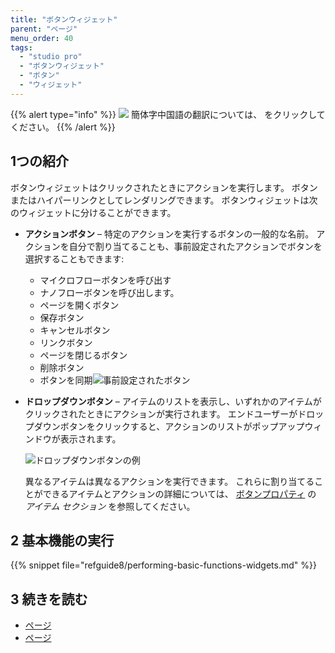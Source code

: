 ```yaml
---
title: "ボタンウィジェット"
parent: "ページ"
menu_order: 40
tags:
  - "studio pro"
  - "ボタンウィジェット"
  - "ボタン"
  - "ウィジェット"
---
```


{{% alert type="info" %}}
<img src="attachments/chinese-translation/china.png" style="display: inline-block; margin: 0" /> 簡体字中国語の翻訳については、 [<unk> <unk> <unk>](https://cdn.mendix.tencent-cloud.com/documentation/refguide8/button-widgets.pdf) をクリックしてください。
{{% /alert %}}

## 1つの紹介

ボタンウィジェットはクリックされたときにアクションを実行します。 ボタンまたはハイパーリンクとしてレンダリングできます。 ボタンウィジェットは次のウィジェットに分けることができます。

* **アクションボタン** – 特定のアクションを実行するボタンの一般的な名前。 アクションを自分で割り当てることも、事前設定されたアクションでボタンを選択することもできます:
  * マイクロフローボタンを呼び出す
  * ナノフローボタンを呼び出します。
  * ページを開くボタン
  * 保存ボタン
  * キャンセルボタン
  * リンクボタン
  * ページを閉じるボタン
  * 削除ボタン
  * ボタンを同期![事前設定されたボタン](attachments/button-widgets/preconfigured-action-button.png)

* **ドロップダウンボタン** – アイテムのリストを表示し、いずれかのアイテムがクリックされたときにアクションが実行されます。 エンドユーザーがドロップダウンボタンをクリックすると、アクションのリストがポップアップウィンドウが表示されます。

    ![ドロップダウンボタンの例](attachments/button-widgets/drop-down-example.png)

  異なるアイテムは異なるアクションを実行できます。 これらに割り当てることができるアイテムとアクションの詳細については、 [ボタンプロパティ](button-properties#items) の *アイテム セクション* を参照してください。

## 2 基本機能の実行

{{% snippet file="refguide8/performing-basic-functions-widgets.md" %}}

## 3 続きを読む

* [ページ](page)
* [ページ](ページ)
